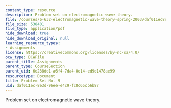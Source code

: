 ```yaml
---
content_type: resource
description: Problem set on electromagnetic wave theory.
file: /courses/6-632-electromagnetic-wave-theory-spring-2003/daf011ec8e3d96eee4c9fc8c65cb6b87_ps9.pdf
file_size: 538401
file_type: application/pdf
hide_download: true
hide_download_original: null
learning_resource_types:
- Assignments
license: https://creativecommons.org/licenses/by-nc-sa/4.0/
ocw_type: OCWFile
parent_title: Assignments
parent_type: CourseSection
parent_uid: 6e238dd1-a6f4-7da4-0e14-ed9d1478ae99
resourcetype: Document
title: Problem Set No. 9
uid: daf011ec-8e3d-96ee-e4c9-fc8c65cb6b87
---
```

Problem set on electromagnetic wave theory.